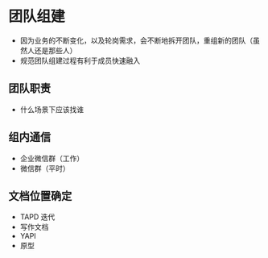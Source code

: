 

# 团队组建

- 因为业务的不断变化，以及轮岗需求，会不断地拆开团队，重组新的团队（虽然人还是那些人）
- 规范团队组建过程有利于成员快速融入

## 团队职责

- 什么场景下应该找谁

## 组内通信

- 企业微信群（工作）
- 微信群（平时）

## 文档位置确定

- TAPD 迭代
- 写作文档
- YAPI
- 原型






